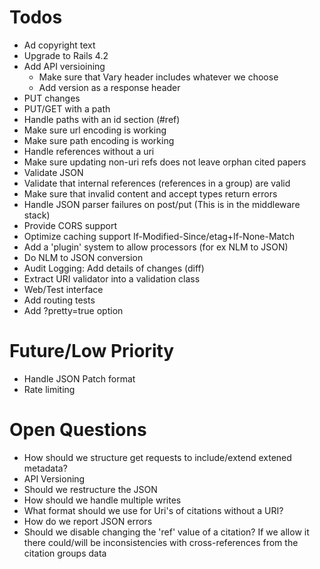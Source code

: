 Todos
==============
* Ad copyright text
* Upgrade to Rails 4.2
* Add API versioining
  - Make sure that Vary header includes whatever we choose
  - Add version as a response header
* PUT changes
* PUT/GET with a path
* Handle paths with an id section (#ref)
* Make sure url encoding is working
* Make sure path encoding is working
* Handle references without a uri
* Make sure updating non-uri refs does not leave orphan cited papers
* Validate JSON
* Validate that internal references (references in a group) are valid
* Make sure that invalid content and accept types return errors
* Handle JSON parser failures on post/put (This is in the middleware stack)
* Provide CORS support
* Optimize caching support If-Modified-Since/etag+If-None-Match
* Add a 'plugin' system to allow processors (for ex NLM to JSON)
* Do NLM to JSON conversion
* Audit Logging: Add details of changes (diff)
* Extract URI validator into a validation class
* Web/Test interface
* Add routing tests
* Add ?pretty=true option

Future/Low Priority
=====================
* Handle JSON Patch format
* Rate limiting

Open Questions
===============
* How should we structure get requests to include/extend extened metadata?
* API Versioning
* Should we restructure the JSON
* How should we handle multiple writes
* What format should we use for Uri's of citations without a URI?
* How do we report JSON errors
* Should we disable changing the 'ref' value of a citation?
  If we allow it there could/will be inconsistencies with cross-references from the citation groups data

